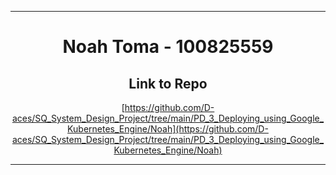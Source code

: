 <hr>
<div align="center">

# Noah Toma - 100825559

## Link to Repo
[https://github.com/D-aces/SQ_System_Design_Project/tree/main/PD_3_Deploying_using_Google_Kubernetes_Engine/Noah](https://github.com/D-aces/SQ_System_Design_Project/tree/main/PD_3_Deploying_using_Google_Kubernetes_Engine/Noah)

</div>
<hr>
